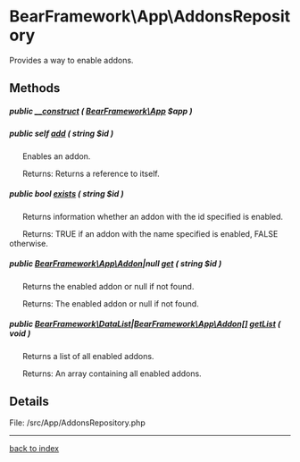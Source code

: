 # BearFramework\App\AddonsRepository

Provides a way to enable addons.

## Methods

##### public [__construct](bearframework.app.addonsrepository.__construct.method.md) ( [BearFramework\App](bearframework.app.class.md) $app )

##### public self [add](bearframework.app.addonsrepository.add.method.md) ( string $id )

&nbsp;&nbsp;&nbsp;&nbsp;&nbsp;&nbsp;Enables an addon.

&nbsp;&nbsp;&nbsp;&nbsp;&nbsp;&nbsp;Returns: Returns a reference to itself.

##### public bool [exists](bearframework.app.addonsrepository.exists.method.md) ( string $id )

&nbsp;&nbsp;&nbsp;&nbsp;&nbsp;&nbsp;Returns information whether an addon with the id specified is enabled.

&nbsp;&nbsp;&nbsp;&nbsp;&nbsp;&nbsp;Returns: TRUE if an addon with the name specified is enabled, FALSE otherwise.

##### public [BearFramework\App\Addon](bearframework.app.addon.class.md)|null [get](bearframework.app.addonsrepository.get.method.md) ( string $id )

&nbsp;&nbsp;&nbsp;&nbsp;&nbsp;&nbsp;Returns the enabled addon or null if not found.

&nbsp;&nbsp;&nbsp;&nbsp;&nbsp;&nbsp;Returns: The enabled addon or null if not found.

##### public [BearFramework\DataList](bearframework.datalist.class.md)|[BearFramework\App\Addon[]](bearframework.app.addon.class.md) [getList](bearframework.app.addonsrepository.getlist.method.md) ( void )

&nbsp;&nbsp;&nbsp;&nbsp;&nbsp;&nbsp;Returns a list of all enabled addons.

&nbsp;&nbsp;&nbsp;&nbsp;&nbsp;&nbsp;Returns: An array containing all enabled addons.

## Details

File: /src/App/AddonsRepository.php

---

[back to index](index.md)

